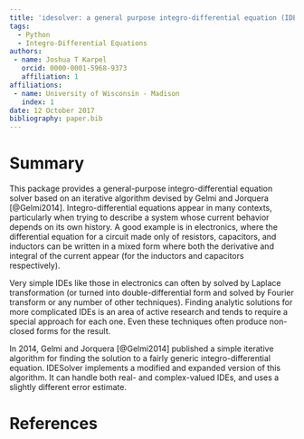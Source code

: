 ```yaml
---
title: 'idesolver: a general purpose integro-differential equation (IDE) solver'
tags:
  - Python
  - Integro-Differential Equations
authors:
 - name: Joshua T Karpel
   orcid: 0000-0001-5968-9373
   affiliation: 1
affiliations:
 - name: University of Wisconsin - Madison
   index: 1
date: 12 October 2017
bibliography: paper.bib
---
```


# Summary

This package provides a general-purpose integro-differential equation solver based on an iterative algorithm devised by Gelmi and Jorquera [@Gelmi2014].
Integro-differential equations appear in many contexts, particularly when trying to describe a system whose current behavior depends on its own history.
A good example is in electronics, where the differential equation for a circuit made only of resistors, capacitors, and inductors can be written in a mixed form where both the derivative and integral of the current appear (for the inductors and capacitors respectively).

Very simple IDEs like those in electronics can often by solved by Laplace transformation (or turned into double-differential form and solved by Fourier transform or any number of other techniques).
Finding analytic solutions for more complicated IDEs is an area of active research and tends to require a special approach for each one.
Even these techniques often produce non-closed forms for the result.

In 2014, Gelmi and Jorquera [@Gelmi2014] published a simple iterative algorithm for finding the solution to a fairly generic integro-differential equation.
IDESolver implements a modified and expanded version of this algorithm.
It can handle both real- and complex-valued IDEs, and uses a slightly different error estimate.


# References

